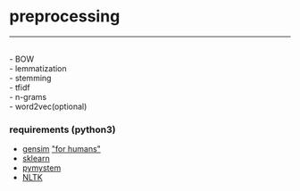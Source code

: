 # preprocessing
----
<br>
- BOW <br>
- lemmatization <br> 
- stemming <br>
- tfidf <br>
- n-grams <br>
- word2vec(optional) <br>

### requirements (python3)
- [gensim](https://radimrehurek.com/gensim/tut1.html#from-strings-to-vectors) ["for humans"](https://webdevblog.ru/gensim-rukovodstvo-dlya-nachinajushhih/) <br>
- [sklearn](https://scikit-learn.org/stable/modules/generated/sklearn.feature_extraction.text.TfidfVectorizer.html) <br>
- [pymystem](https://pypi.org/project/pymystem3/)
- [NLTK](https://www.nltk.org/)
